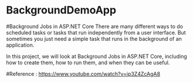 # BackgroundDemoApp
#Background Jobs in ASP.NET Core
There are many different ways to do scheduled tasks or tasks that run independently from a user interface. But sometimes you just need a simple task that runs in the background of an application.

In this project, we will look at Background Jobs in ASP.NET Core, including how to create them, how to run them, and when they can be useful.

#Reference : https://www.youtube.com/watch?v=ip3Z4ZcAgA8
